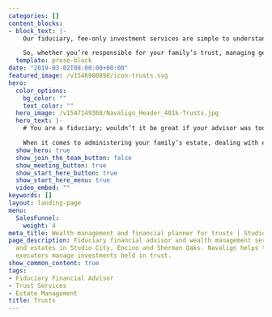 ```yaml
---
categories: []
content_blocks:
- block_text: |-
    Our fiduciary, fee-only investment services are simple to understand and completely transparent.

    So, whether you’re responsible for your family’s trust, managing generational wealth or coordinating a thoughtful estate plan, our fiduciary financial advisors can help.
  template: prose-block
date: "2019-03-02T08:00:00+00:00"
featured_image: /v1546980898/icon-trusts.svg
hero:
  color_options:
    bg_color: ""
    text_color: ""
  hero_image: /v1547149368/Navalign_Header_401k-Trusts.jpg
  hero_text: |-
    # You are a fiduciary; wouldn’t it be great if your advisor was too? Being a fiduciary is a serious responsibility, we know, and that’s why we built Navalign to be an independent fiduciary financial services firm.

    When it comes to administering your family’s estate, dealing with emotions and finances together can present unique challenges. Navalign provides personal fiduciary investment services to help trustees and executors navigate important financial decisions aligned with the best interest of beneficiaries.
  show_hero: true
  show_join_the_team_button: false
  show_meeting_button: true
  show_start_here_button: true
  show_start_here_menu: true
  video_embed: ""
keywords: []
layout: landing-page
menu:
  SalesFunnel:
    weight: 4
meta_title: Wealth management and financial planner for trusts | Studio City
page_description: Fiduciary financial advisor and wealth management services for trusts
  and estates in Studio City, Encino and Sherman Oaks. Navalign helps trustees and
  executors manage investments held in trust.
show_common_content: true
tags:
- Fiduciary Financial Advisor
- Trust Services
- Estate Management
title: Trusts
---
```

